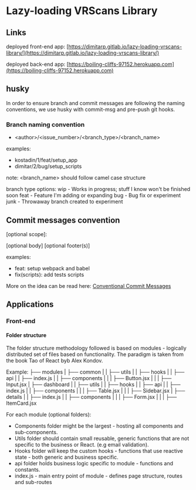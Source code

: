 <!-- @format -->

# Lazy-loading VRScans Library

## Links

deployed front-end app: [https://dimitarp.gitlab.io/lazy-loading-vrscans-library/](https://dimitarp.gitlab.io/lazy-loading-vrscans-library/)

deployed back-end app: [https://boiling-cliffs-97152.herokuapp.com](https://boiling-cliffs-97152.herokuapp.com)

## husky

In order to ensure branch and commit messages are following the naming conventions, we use husky with commit-msg and pre-push git hooks.

### Branch naming convention

- \<author>/\<issue_number>/\<branch_type>/\<branch_name>

examples:

- kostadin/1/feat/setup_app
- dimitar/2/bug/setup_scripts

note: \<branch_name> should follow camel case structure

branch type options:
wip - Works in progress; stuff I know won't be finished soon
feat - Feature I'm adding or expanding
bug - Bug fix or experiment
junk - Throwaway branch created to experiment

## Commit messages convention

<type>[optional scope]: <description>

[optional body]
[optional footer(s)]

examples:

- feat: setup webpack and babel
- fix(scripts): add tests scripts

More on the idea can be read here: [Conventional Commit Messages](https://gist.github.com/qoomon/5dfcdf8eec66a051ecd85625518cfd13)

## Applications

### Front-end
#### Folder structure

The folder structure methodology followed is based on modules - logically distributed set of files based on functionality. The paradigm is taken from the book Tao of React byb Alex Kondov.

Example:
├── modules
| ├── common
| | ├── utils
| | ├── hooks
| | ├── api
| | ├── index.js
| | ├── components
| | | ├── Button.jsx
| | | ├── Input.jsx
| ├── dashboard
| | ├── utils
| | ├── hooks
| | ├── api
| | ├── index.js
| | ├── components
| | | ├── Table.jsx
| | | ├── Sidebar.jsx
| ├── details
| | ├── index.js
| | ├── components
| | | ├── Form.jsx
| | | ├── ItemCard.jsx

For each module (optional folders):
- Components folder might be the largest - hosting all components and sub-components.
- Utils folder should contain small reusable, generic functions that are not specific to the business or React. (e.g email validation).
- Hooks folder will keep the custom hooks - functions that use reactive state - both generic and business specific.
- api folder holds business logic specific to module - functions and constants.
- index.js - main entry point of module - defines page structure, routes and sub-routes